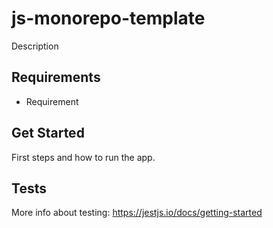 # js-monorepo-template

Description

## Requirements

- Requirement

## Get Started

First steps and how to run the app.

## Tests

More info about testing: https://jestjs.io/docs/getting-started
